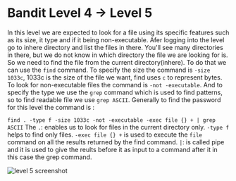 # Bandit Level 4 → Level 5

In this level we are expected to look for a file using its specific features such as its size, it type and if it being non-executable. Afer logging into the level go to inhere directory and list the files in there. You'll see many directories in there, but we do not know in which directory the file we are looking for is. So we need to find the file from the current directory(inhere). To do that we can use the `find` command. To specify the size the command is `-size 1033c`, 1033c is the size of the file we want, find uses `c` to represent bytes. To look for non-executable files the command is `-not -executable`. And to specify the type we use the `grep` command which is used to find patterns, so to find readable file we use `grep ASCII`. Generally to find the password for this level the command is :

```find . -type f -size 1033c -not -executable -exec file {} + | grep ASCII```
The `.`: enables us to look for files in the current directory only.
`-type f` helps to find only files.
`-exec file {} +` is used to execute the `file` command on all the results returned by the find command.
`|`: is called pipe and it is used to give the reults before it as input to a command after it in this case the grep command.

![level 5 screenshot](images/Screenshot6.png)
